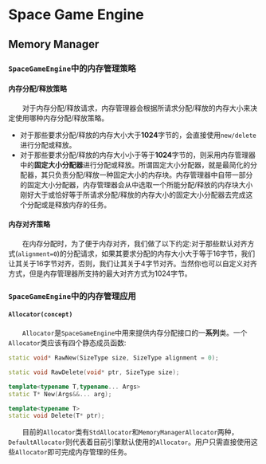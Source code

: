 ﻿# Space Game Engine
## Memory Manager
### `SpaceGameEngine`中的内存管理策略
#### 内存分配/释放策略
&emsp;&emsp;对于内存分配/释放请求，内存管理器会根据所请求分配/释放的内存大小来决定使用哪种内存分配/释放策略。
* 对于那些要求分配/释放的内存大小大于**1024**字节的，会直接使用`new/delete`进行分配或释放。
* 对于那些要求分配/释放的内存大小小于等于**1024**字节的，则采用内存管理器中的**固定大小分配器**进行分配或释放。所谓固定大小分配器，就是最简化的分配器，其只负责分配/释放一种固定大小的内存块。内存管理器中自带一部分的固定大小分配器，内存管理器会从中选取一个所能分配/释放的内存块大小刚好大于或恰好等于所请求分配/释放的内存大小的固定大小分配器去完成这个分配或是释放内存的任务。

#### 内存对齐策略
&emsp;&emsp;在内存分配时，为了便于内存对齐，我们做了以下约定:对于那些默认对齐方式(`alignment=0`)的分配请求，如果其要求分配的内存大小大于等于16字节，我们让其关于16字节对齐，否则，我们让其关于4字节对齐。当然你也可以自定义对齐方式，但是内存管理器所支持的最大对齐方式为1024字节。

### `SpaceGameEngine`中的内存管理应用
#### `Allocator(concept)`
&emsp;&emsp;`Allocator`是`SpaceGameEngine`中用来提供内存分配接口的一**系列**类。一个`Allocator`类应该有四个静态成员函数:
```c++
static void* RawNew(SizeType size, SizeType alignment = 0);

static void RawDelete(void* ptr, SizeType size);

template<typename T,typename... Args>
static T* New(Args&&... arg);

template<typename T>
static void Delete(T* ptr);
```
&emsp;&emsp;目前的`Allocator`类有`StdAllocator`和`MemoryManagerAllocator`两种，`DefaultAllocator`则代表着目前引擎默认使用的`Allocator`。用户只需直接使用这些`Allocator`即可完成内存管理的任务。